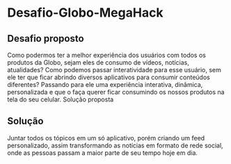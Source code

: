 # Desafio-Globo-MegaHack

## Desafio proposto

Como podermos ter a melhor experiência dos usuários com todos os produtos da Globo, sejam eles de consumo de vídeos, notícias, atualidades? Como podemos passar interatividade para esse usuário, sem ele ter que ficar abrindo diversos aplicativos para consumir conteúdos diferentes? Passando para ele uma experiência interativa, dinâmica, personalizada e que o faça querer ficar consumindo os nossos produtos na tela do seu celular.
Solução proposta

## Solução 

Juntar todos os tópicos em um só aplicativo, porém criando um feed personalizado, assim transformando as notícias em formato de rede social, onde as pessoas passam a maior parte de seu tempo hoje em dia.

